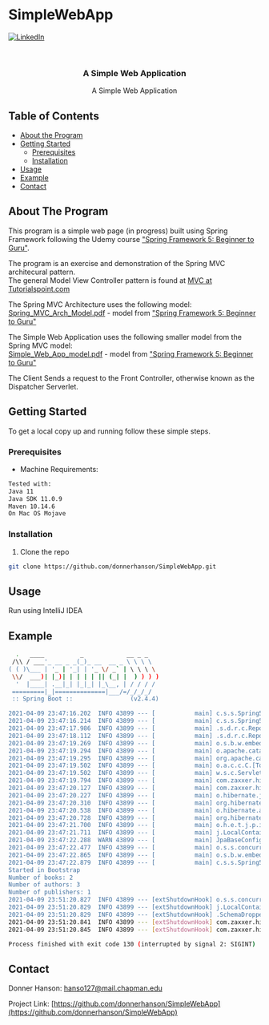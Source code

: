# SimpleWebApp
 
 <!-- PROJECT SHIELDS -->
 <!--
 *** I'm using markdown "reference style" links for readability.
 *** Reference links are enclosed in brackets [ ] instead of parentheses ( ).
 *** See the bottom of this document for the declaration of the reference variables
 *** for contributors-url, forks-url, etc. This is an optional, concise syntax you may use.
 *** https://www.markdownguide.org/basic-syntax/#reference-style-links
 -->

 [![LinkedIn][linkedin-shield]][linkedin-url]



 <!-- PROJECT LOGO -->
 <br />

   <h3 align="center">A Simple Web Application</h3>

   <p align="center">
    A Simple Web Application
     <br />
   </p>
 </p>



 <!-- TABLE OF CONTENTS -->
 ## Table of Contents

 * [About the Program](#about-the-program)
 * [Getting Started](#getting-started)
   * [Prerequisites](#prerequisites)
   * [Installation](#installation)
 * [Usage](#usage)
 * [Example](#example)
 * [Contact](#contact)



 <!-- ABOUT THE PROGRAM -->
 ## About The Program

This program is a simple web page (in progress) built using Spring Framework following the Udemy course ["Spring Framework 5: Beginner to Guru"](https://www.udemy.com/course/spring-framework-5-beginner-to-guru/).

The program is an exercise and demonstration of the Spring MVC architecural pattern.  
The general Model View Controller pattern is found at [MVC at Tutorialspoint.com](https://www.tutorialspoint.com/mvc_framework/mvc_framework_introduction.htm)  

The Spring MVC Architecture uses the following model:
[Spring_MVC_Arch_Model.pdf](https://github.com/donnerhanson/SimpleWebApp/files/6290677/Spring_MVC_Arch_Model.pdf) - model from ["Spring Framework 5: Beginner to Guru"](https://www.udemy.com/course/spring-framework-5-beginner-to-guru/learn/lecture/17814928#content)

The Simple Web Application uses the following smaller model from the Spring MVC model:  
[Simple_Web_App_model.pdf](https://github.com/donnerhanson/SimpleWebApp/files/6290686/Simple_Web_App_model.pdf) - model from ["Spring Framework 5: Beginner to Guru"](https://www.udemy.com/course/spring-framework-5-beginner-to-guru/learn/lecture/17814928#content)


The Client Sends a request to the Front Controller, otherwise known as the Dispatcher Serverlet.
 <!-- GETTING STARTED -->
 ## Getting Started

 To get a local copy up and running follow these simple steps.

 ### Prerequisites
 * Machine Requirements:  
 ```sh  
Tested with:
Java 11
Java SDK 11.0.9
Maven 10.14.6
On Mac OS Mojave  
 ```  

 ### Installation  

 1. Clone the repo  
 ```sh  
 git clone https://github.com/donnerhanson/SimpleWebApp.git
 ```  


 <!-- USAGE EXAMPLES -->
 ## Usage
Run using IntelliJ IDEA

 ## Example

 <!--1. Example: [text to display](pdf or filename here)  -->

```sh  
  .   ____          _            __ _ _
 /\\ / ___'_ __ _ _(_)_ __  __ _ \ \ \ \
( ( )\___ | '_ | '_| | '_ \/ _` | \ \ \ \
 \\/  ___)| |_)| | | | | || (_| |  ) ) ) )
  '  |____| .__|_| |_|_| |_\__, | / / / /
 =========|_|==============|___/=/_/_/_/
 :: Spring Boot ::                (v2.4.4)

2021-04-09 23:47:16.202  INFO 43899 --- [           main] c.s.s.Spring5webappApplication           : Starting Spring5webappApplication using Java 15.0.2 on donners-mbp-2.lan with PID 43899 (/Users/Donner/Desktop/Spring/SimpleWebApp/SimpleWebApp/spring5webapp/target/classes started by Donner in /Users/Donner/Desktop/Spring/SimpleWebApp/SimpleWebApp/spring5webapp)
2021-04-09 23:47:16.214  INFO 43899 --- [           main] c.s.s.Spring5webappApplication           : No active profile set, falling back to default profiles: default
2021-04-09 23:47:17.986  INFO 43899 --- [           main] .s.d.r.c.RepositoryConfigurationDelegate : Bootstrapping Spring Data JPA repositories in DEFAULT mode.
2021-04-09 23:47:18.112  INFO 43899 --- [           main] .s.d.r.c.RepositoryConfigurationDelegate : Finished Spring Data repository scanning in 99 ms. Found 3 JPA repository interfaces.
2021-04-09 23:47:19.269  INFO 43899 --- [           main] o.s.b.w.embedded.tomcat.TomcatWebServer  : Tomcat initialized with port(s): 8080 (http)
2021-04-09 23:47:19.294  INFO 43899 --- [           main] o.apache.catalina.core.StandardService   : Starting service [Tomcat]
2021-04-09 23:47:19.295  INFO 43899 --- [           main] org.apache.catalina.core.StandardEngine  : Starting Servlet engine: [Apache Tomcat/9.0.44]
2021-04-09 23:47:19.502  INFO 43899 --- [           main] o.a.c.c.C.[Tomcat].[localhost].[/]       : Initializing Spring embedded WebApplicationContext
2021-04-09 23:47:19.502  INFO 43899 --- [           main] w.s.c.ServletWebServerApplicationContext : Root WebApplicationContext: initialization completed in 3096 ms
2021-04-09 23:47:19.794  INFO 43899 --- [           main] com.zaxxer.hikari.HikariDataSource       : HikariPool-1 - Starting...
2021-04-09 23:47:20.127  INFO 43899 --- [           main] com.zaxxer.hikari.HikariDataSource       : HikariPool-1 - Start completed.
2021-04-09 23:47:20.227  INFO 43899 --- [           main] o.hibernate.jpa.internal.util.LogHelper  : HHH000204: Processing PersistenceUnitInfo [name: default]
2021-04-09 23:47:20.310  INFO 43899 --- [           main] org.hibernate.Version                    : HHH000412: Hibernate ORM core version 5.4.29.Final
2021-04-09 23:47:20.538  INFO 43899 --- [           main] o.hibernate.annotations.common.Version   : HCANN000001: Hibernate Commons Annotations {5.1.2.Final}
2021-04-09 23:47:20.728  INFO 43899 --- [           main] org.hibernate.dialect.Dialect            : HHH000400: Using dialect: org.hibernate.dialect.H2Dialect
2021-04-09 23:47:21.700  INFO 43899 --- [           main] o.h.e.t.j.p.i.JtaPlatformInitiator       : HHH000490: Using JtaPlatform implementation: [org.hibernate.engine.transaction.jta.platform.internal.NoJtaPlatform]
2021-04-09 23:47:21.711  INFO 43899 --- [           main] j.LocalContainerEntityManagerFactoryBean : Initialized JPA EntityManagerFactory for persistence unit 'default'
2021-04-09 23:47:22.288  WARN 43899 --- [           main] JpaBaseConfiguration$JpaWebConfiguration : spring.jpa.open-in-view is enabled by default. Therefore, database queries may be performed during view rendering. Explicitly configure spring.jpa.open-in-view to disable this warning
2021-04-09 23:47:22.477  INFO 43899 --- [           main] o.s.s.concurrent.ThreadPoolTaskExecutor  : Initializing ExecutorService 'applicationTaskExecutor'
2021-04-09 23:47:22.865  INFO 43899 --- [           main] o.s.b.w.embedded.tomcat.TomcatWebServer  : Tomcat started on port(s): 8080 (http) with context path ''
2021-04-09 23:47:22.879  INFO 43899 --- [           main] c.s.s.Spring5webappApplication           : Started Spring5webappApplication in 7.849 seconds (JVM running for 8.964)
Started in Bootstrap
Number of books: 2
Number of authors: 3
Number of publishers: 1
2021-04-09 23:51:20.827  INFO 43899 --- [extShutdownHook] o.s.s.concurrent.ThreadPoolTaskExecutor  : Shutting down ExecutorService 'applicationTaskExecutor'
2021-04-09 23:51:20.829  INFO 43899 --- [extShutdownHook] j.LocalContainerEntityManagerFactoryBean : Closing JPA EntityManagerFactory for persistence unit 'default'
2021-04-09 23:51:20.829  INFO 43899 --- [extShutdownHook] .SchemaDropperImpl$DelayedDropActionImpl : HHH000477: Starting delayed evictData of schema as part of SessionFactory shut-down'
2021-04-09 23:51:20.841  INFO 43899 --- [extShutdownHook] com.zaxxer.hikari.HikariDataSource       : HikariPool-1 - Shutdown initiated...
2021-04-09 23:51:20.845  INFO 43899 --- [extShutdownHook] com.zaxxer.hikari.HikariDataSource       : HikariPool-1 - Shutdown completed.

Process finished with exit code 130 (interrupted by signal 2: SIGINT)


```



 <!-- CONTACT -->
 ## Contact

 Donner Hanson: hanso127@mail.chapman.edu  



 Project Link: [https://github.com/donnerhanson/SimpleWebApp](https://github.com/donnerhanson/SimpleWebApp)



 <!-- MARKDOWN LINKS & IMAGES -->
 <!-- https://www.markdownguide.org/basic-syntax/#reference-style-links -->

 [linkedin-shield]: https://img.shields.io/badge/-LinkedIn-black.svg?style=flat-square&logo=linkedin&colorB=555
 [linkedin-url]: https://linkedin.com/in/donner-hanson
